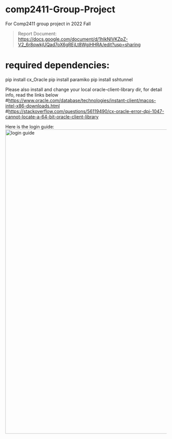 # comp2411-Group-Project
For Comp2411 group project in 2022 Fall

> Report Document: 
> https://docs.google.com/document/d/1hlkNIVKZpZ-V2_6r8qwkjUQad7oX6gREjLt8WgjHHRA/edit?usp=sharing

# required dependencies:
pip install cx_Oracle
pip install paramiko
pip install sshtunnel

Please also install and change your local oracle-client-library dir, for detail info, read the links below
#https://www.oracle.com/database/technologies/instant-client/macos-intel-x86-downloads.html
#https://stackoverflow.com/questions/56119490/cx-oracle-error-dpi-1047-cannot-locate-a-64-bit-oracle-client-library

Here is the login guide:
<img width="948" alt="login guide" src="[https://user-images.githubusercontent.com/56993697/194837796-5d019d0c-8225-4a7d-9756-25405eae879d.png](https://github.com/samchenghowing/comp2411-Group-Project/blob/main/Screenshot%202022-10-10%20at%2017.20.40.png)">
